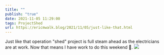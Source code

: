 ```yaml
---
title: ""
publish: "true"
date: 2021-11-05 11:29:00
tags: ProjectShed
url: https://ericmwalk.blog/2021/11/05/just-like-that.html
---
```


Just like that operation "shed" project is full steam ahead as the electricians are at work. Now that means I have work to do this weekend 😬.
![](https://ericmwalk.blog/uploads/2021/f80823d50a.jpg)